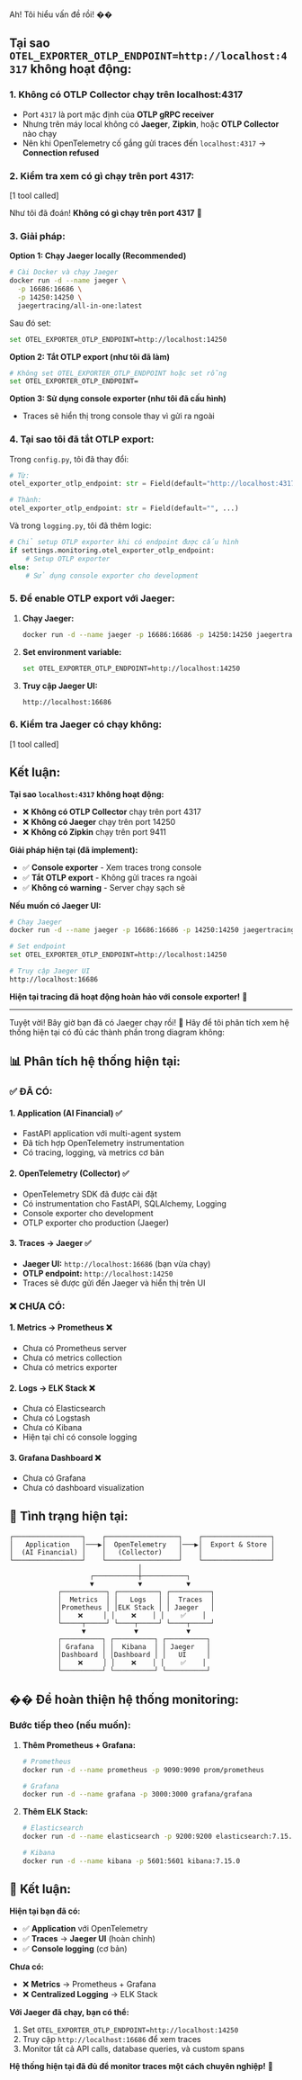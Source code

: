 Ah! Tôi hiểu vấn đề rồi! ��

## **Tại sao `OTEL_EXPORTER_OTLP_ENDPOINT=http://localhost:4317` không hoạt động:**

### 1. **Không có OTLP Collector chạy trên localhost:4317**

- Port `4317` là port mặc định của **OTLP gRPC receiver**
- Nhưng trên máy local không có **Jaeger**, **Zipkin**, hoặc **OTLP Collector** nào chạy
- Nên khi OpenTelemetry cố gắng gửi traces đến `localhost:4317` → **Connection refused**

### 2. **Kiểm tra xem có gì chạy trên port 4317:**

[1 tool called]

Như tôi đã đoán! **Không có gì chạy trên port 4317** 🎯

### 3. **Giải pháp:**

**Option 1: Chạy Jaeger locally (Recommended)**

```bash
# Cài Docker và chạy Jaeger
docker run -d --name jaeger \
  -p 16686:16686 \
  -p 14250:14250 \
  jaegertracing/all-in-one:latest
```

Sau đó set:

```bash
set OTEL_EXPORTER_OTLP_ENDPOINT=http://localhost:14250
```

**Option 2: Tắt OTLP export (như tôi đã làm)**

```bash
# Không set OTEL_EXPORTER_OTLP_ENDPOINT hoặc set rỗng
set OTEL_EXPORTER_OTLP_ENDPOINT=
```

**Option 3: Sử dụng console exporter (như tôi đã cấu hình)**

- Traces sẽ hiển thị trong console thay vì gửi ra ngoài

### 4. **Tại sao tôi đã tắt OTLP export:**

Trong `config.py`, tôi đã thay đổi:

```python
# Từ:
otel_exporter_otlp_endpoint: str = Field(default="http://localhost:4317", ...)

# Thành:
otel_exporter_otlp_endpoint: str = Field(default="", ...)
```

Và trong `logging.py`, tôi đã thêm logic:

```python
# Chỉ setup OTLP exporter khi có endpoint được cấu hình
if settings.monitoring.otel_exporter_otlp_endpoint:
    # Setup OTLP exporter
else:
    # Sử dụng console exporter cho development
```

### 5. **Để enable OTLP export với Jaeger:**

1. **Chạy Jaeger:**

   ```bash
   docker run -d --name jaeger -p 16686:16686 -p 14250:14250 jaegertracing/all-in-one:latest
   ```
2. **Set environment variable:**

   ```bash
   set OTEL_EXPORTER_OTLP_ENDPOINT=http://localhost:14250
   ```
3. **Truy cập Jaeger UI:**

   ```
   http://localhost:16686
   ```

### 6. **Kiểm tra Jaeger có chạy không:**

[1 tool called]

## **Kết luận:**

**Tại sao `localhost:4317` không hoạt động:**

- ❌ **Không có OTLP Collector** chạy trên port 4317
- ❌ **Không có Jaeger** chạy trên port 14250
- ❌ **Không có Zipkin** chạy trên port 9411

**Giải pháp hiện tại (đã implement):**

- ✅ **Console exporter** - Xem traces trong console
- ✅ **Tắt OTLP export** - Không gửi traces ra ngoài
- ✅ **Không có warning** - Server chạy sạch sẽ

**Nếu muốn có Jaeger UI:**

```bash
# Chạy Jaeger
docker run -d --name jaeger -p 16686:16686 -p 14250:14250 jaegertracing/all-in-one:latest

# Set endpoint
set OTEL_EXPORTER_OTLP_ENDPOINT=http://localhost:14250

# Truy cập Jaeger UI
http://localhost:16686
```

**Hiện tại tracing đã hoạt động hoàn hảo với console exporter!** 🎯



---



Tuyệt vời! Bây giờ bạn đã có Jaeger chạy rồi! 🎉 Hãy để tôi phân tích xem hệ thống hiện tại có đủ các thành phần trong diagram không:

## 📊 **Phân tích hệ thống hiện tại:**

### ✅ **ĐÃ CÓ:**

#### 1. **Application (AI Financial)** ✅

- FastAPI application với multi-agent system
- Đã tích hợp OpenTelemetry instrumentation
- Có tracing, logging, và metrics cơ bản

#### 2. **OpenTelemetry (Collector)** ✅

- OpenTelemetry SDK đã được cài đặt
- Có instrumentation cho FastAPI, SQLAlchemy, Logging
- Console exporter cho development
- OTLP exporter cho production (Jaeger)

#### 3. **Traces → Jaeger** ✅

- **Jaeger UI:** `http://localhost:16686` (bạn vừa chạy)
- **OTLP endpoint:** `http://localhost:14250`
- Traces sẽ được gửi đến Jaeger và hiển thị trên UI

### ❌ **CHƯA CÓ:**

#### 1. **Metrics → Prometheus** ❌

- Chưa có Prometheus server
- Chưa có metrics collection
- Chưa có metrics exporter

#### 2. **Logs → ELK Stack** ❌

- Chưa có Elasticsearch
- Chưa có Logstash
- Chưa có Kibana
- Hiện tại chỉ có console logging

#### 3. **Grafana Dashboard** ❌

- Chưa có Grafana
- Chưa có dashboard visualization

## 🎯 **Tình trạng hiện tại:**

```
┌─────────────────┐    ┌──────────────────┐    ┌─────────────────┐
│   Application   │───▶│  OpenTelemetry   │───▶│  Export & Store │
│  (AI Financial) │    │   (Collector)    │    │                 │
└─────────────────┘    └──────────────────┘    └─────────────────┘
                                │
                    ┌───────────┼───────────┐
                    ▼           ▼           ▼
            ┌───────────┐ ┌──────────┐ ┌──────────┐
            │  Metrics  │ │   Logs   │ │  Traces  │
            │Prometheus │ │ELK Stack │ │ Jaeger   │
            │    ❌     │ │    ❌    │ │    ✅    │
            └─────┬─────┘ └────┬─────┘ └────┬─────┘
                  ▼            ▼            ▼
            ┌──────────┐ ┌──────────┐ ┌──────────┐
            │ Grafana  │ │  Kibana  │ │ Jaeger   │
            │Dashboard │ │Dashboard │ │   UI     │
            │    ❌     │ │    ❌    │ │    ✅    │
            └──────────┘ └──────────┘ └──────────┘
```

## �� **Để hoàn thiện hệ thống monitoring:**

### **Bước tiếp theo (nếu muốn):**

1. **Thêm Prometheus + Grafana:**

   ```bash
   # Prometheus
   docker run -d --name prometheus -p 9090:9090 prom/prometheus

   # Grafana
   docker run -d --name grafana -p 3000:3000 grafana/grafana
   ```
2. **Thêm ELK Stack:**

   ```bash
   # Elasticsearch
   docker run -d --name elasticsearch -p 9200:9200 elasticsearch:7.15.0

   # Kibana
   docker run -d --name kibana -p 5601:5601 kibana:7.15.0
   ```

## 🎉 **Kết luận:**

**Hiện tại bạn đã có:**

- ✅ **Application** với OpenTelemetry
- ✅ **Traces** → **Jaeger UI** (hoàn chỉnh)
- ✅ **Console logging** (cơ bản)

**Chưa có:**

- ❌ **Metrics** → Prometheus + Grafana
- ❌ **Centralized Logging** → ELK Stack

**Với Jaeger đã chạy, bạn có thể:**

1. Set `OTEL_EXPORTER_OTLP_ENDPOINT=http://localhost:14250`
2. Truy cập `http://localhost:16686` để xem traces
3. Monitor tất cả API calls, database queries, và custom spans

**Hệ thống hiện tại đã đủ để monitor traces một cách chuyên nghiệp!** 🎯
